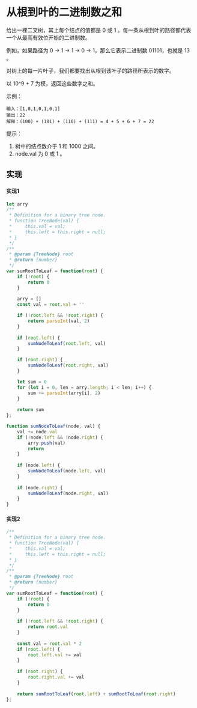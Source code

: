 # 从根到叶的二进制数之和
给出一棵二叉树，其上每个结点的值都是 0 或 1 。每一条从根到叶的路径都代表一个从最高有效位开始的二进制数。

例如，如果路径为 0 -> 1 -> 1 -> 0 -> 1，那么它表示二进制数 01101，也就是 13 。

对树上的每一片叶子，我们都要找出从根到该叶子的路径所表示的数字。

以 10^9 + 7 为模，返回这些数字之和。

 

示例：


```
输入：[1,0,1,0,1,0,1]
输出：22
解释：(100) + (101) + (110) + (111) = 4 + 5 + 6 + 7 = 22
```

提示：

1. 树中的结点数介于 1 和 1000 之间。
2. node.val 为 0 或 1 。

## 实现
#### 实现1
```js
let arry
/**
 * Definition for a binary tree node.
 * function TreeNode(val) {
 *     this.val = val;
 *     this.left = this.right = null;
 * }
 */
/**
 * @param {TreeNode} root
 * @return {number}
 */
var sumRootToLeaf = function(root) {
    if (!root) {
        return 0
    }
    
    arry = []
    const val = root.val + ''

    if (!root.left && !root.right) {
        return parseInt(val, 2)
    }
    
    if (root.left) {
        sumNodeToLeaf(root.left, val)
    }

    if (root.right) {
        sumNodeToLeaf(root.right, val)
    }

    let sum = 0
    for (let i = 0, len = arry.length; i < len; i++) {
        sum += parseInt(arry[i], 2)
    }
    
    return sum
};

function sumNodeToLeaf(node, val) {
    val += node.val
    if (!node.left && !node.right) {
        arry.push(val)
        return
    }
    
    if (node.left) {
        sumNodeToLeaf(node.left, val)
    }
    
    if (node.right) {
        sumNodeToLeaf(node.right, val)
    }
}
```

#### 实现2
```js
/**
 * Definition for a binary tree node.
 * function TreeNode(val) {
 *     this.val = val;
 *     this.left = this.right = null;
 * }
 */
/**
 * @param {TreeNode} root
 * @return {number}
 */
var sumRootToLeaf = function(root) {
    if (!root) {
        return 0
    }
    
    if (!root.left && !root.right) {
        return root.val
    }
    
    const val = root.val * 2
    if (root.left) {
        root.left.val += val
    }
    
    if (root.right) {
        root.right.val += val
    }
    
    return sumRootToLeaf(root.left) + sumRootToLeaf(root.right)
};
```
